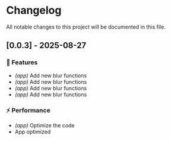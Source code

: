 # Changelog

All notable changes to this project will be documented in this file.

## [0.0.3] - 2025-08-27

### 🚀 Features

- *(app)* Add new blur functions
- *(app)* Add new blur functions
- *(app)* Add new blur functions
- *(app)* Add new blur functions

### ⚡ Performance

- *(app)* Optimize the code
- App optimized

<!-- generated by git-cliff -->
